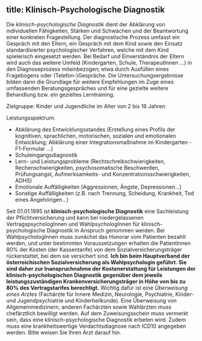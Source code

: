 title: Klinisch-Psychologische Diagnostik
---

Die *klinisch-psychologische Diagnostik* dient der Abklärung von individuellen Fähigkeiten, Stärken und Schwächen und der Beantwortung einer konkreten Fragestellung. Der diagnostische Prozess umfasst ein Gespräch mit den Eltern, ein Gespräch mit dem Kind sowie den Einsatz standardisierter psychologischer Verfahren, welche mit dem Kind spielerisch eingesetzt werden. Bei Bedarf und Einverständnis der Eltern wird auch das weitere Umfeld (Kindergarten, Schule, TherapeutInnen ...) in den Diagnoseprozess miteinbezogen; etwa durch Ausfüllen eines Fragebogens oder (Telefon-)Gespräche. Die Untersuchungsergebnisse bilden dann die Grundlage für weitere Empfehlungen im Zuge eines umfassenden Beratungsgespräches und für eine gezielte weitere Behandlung bzw. ein gezieltes Lerntraining.

Zielgruppe: 
	Kinder und Jugendliche im Alter von 2 bis 16 Jahren

Leistungsspektrum:
- Abklärung des Entwicklungsstandes (Erstellung eines Profils der kognitiven, sprachlichen, motorischen, sozialen und emotionalen Entwicklung; Abklärung einer Integrationsmaßnahme im Kindergarten - F1-Formular ...)
- Schuleingangsdiagnostik
- Lern- und Leistungsprobleme (Rechtschreibschwierigkeiten, Rechenschwierigkeiten, psychosomatische Beschwerden, Prüfungsangst, Aufmerksamkeits- und Konzentrationsschwierigkeiten, ADHS)
- Emotionale Auffälligkeiten (Aggressionen, Ängste, Depressionen...)
- Sonstige Auffälligkeiten (z.B. nach Trennung, Scheidung, Krankheit, Tod eines Angehörigen...)
	
	
	
Seit 01.01.1995 ist **klinisch-psychologische Diagnostik** eine Sachleistung der Pflichtversicherung und kann bei niedergelassenen VertragspsychologInnen und WahlpsychologInnen für klinisch-psychologische Diagnostik in Anspruch genommen werden. Bei WahlpsychologInnen muss zunächst das Honorar vom Patienten bezahlt werden, und unter bestimmten Voraussetzungen erhalten die PatientInnen 80% der Kosten (der Kassentarife) von dem Sozialversicherungsträger rückerstattet, bei dem sie versichert sind. 
**Ich bin beim Hauptverband der österreichischen Sozialversicherung als Wahlpsychologin geführt. Sie sind daher zur Inanspruchnahme der Kostenerstattung für Leistungen der klinisch-psychologischen Diagnostik gegenüber dem jeweils leistungszuständigen Krankenversicherungsträger in Höhe von bis zu 80% des Vertragstarifes berechtigt.**
Wichtig dafür ist eine *Überweisung eines Arztes* (Fachärzte für Innere Medizin, Neurologie, Psychiatrie, Kinder- und Jugendpsychiatrie und Kinderheilkunde). Eine Überweisung von Allgemeinmedizinern, anderen Fachärzten sowie Wahlärzten muss chefärztlich bewilligt werden. 
Auf dem Zuweisungsschein muss vermerkt sein, dass eine klinisch-psychologische Diagnostik erbeten wird. Zudem muss eine krankheitswertige Verdachtsdiagnose nach ICD10 angegeben werden. Bitte weisen Sie Ihren Arzt darauf hin.